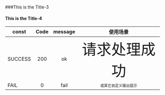 ###This is the Title-3
#### This is the Title-4

| const   | Code   | message | 使用场景 | 
|---------|:------:|:-------:|:-----------:|
| SUCCESS | 200    |   ok    | <font size=10>请求处理成功</font> |
|FAIL|0|fail|<span style="font-size:12px">或其它自定义输出提示</span>|
  
